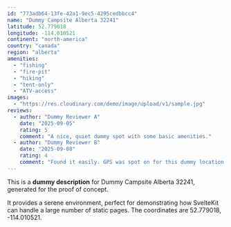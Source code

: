 ```yaml
---
id: "773adb64-13fe-42a1-9ec5-4295cedbbcc4"
name: "Dummy Campsite Alberta 32241"
latitude: 52.779018
longitude: -114.010521
continent: "north-america"
country: "canada"
region: "alberta"
amenities:
  - "fishing"
  - "fire-pit"
  - "hiking"
  - "tent-only"
  - "ATV-access"
images:
  - "https://res.cloudinary.com/demo/image/upload/v1/sample.jpg"
reviews:
  - author: "Dummy Reviewer A"
    date: "2025-09-05"
    rating: 5
    comment: "A nice, quiet dummy spot with some basic amenities."
  - author: "Dummy Reviewer B"
    date: "2025-09-08"
    rating: 4
    comment: "Found it easily. GPS was spot on for this dummy location."
---
```


This is a **dummy description** for Dummy Campsite Alberta 32241, generated for the proof of concept.

It provides a serene environment, perfect for demonstrating how SvelteKit can handle a large number of static pages. The coordinates are 52.779018, -114.010521.
